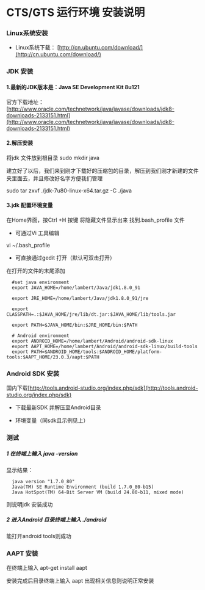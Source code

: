 

# CTS/GTS 运行环境 安装说明



### Linux系统安装
 
* Linux系统下载： [http://cn.ubuntu.com/download/](http://cn.ubuntu.com/download/)
 
### JDK 安装

#### 1.最新的JDK版本是：Java SE Development Kit 8u121

官方下载地址：[http://www.oracle.com/technetwork/java/javase/downloads/jdk8-downloads-2133151.html](http://www.oracle.com/technetwork/java/javase/downloads/jdk8-downloads-2133151.html)


####  2.解压安装

将jdk 文件放到根目录
sudo mkdir java


建立好了以后，我们来到刚才下载好的压缩包的目录，解压到我们刚才新建的文件夹里面去，并且修改好名字方便我们管理

sudo tar zxvf ./jdk-7u80-linux-x64.tar.gz  -C ./java


####  3.jdk 配置环境变量

在Home界面，按Ctrl +H 按键 将隐藏文件显示出来 找到.bash_profile 文件

*  可通过Vi 工具编辑

  vi ~/.bash_profile
*  可直接通过gedit 打开（默认可双击打开）

在打开的文件的末尾添加 

      #set java environment
      export JAVA_HOME=/home/lambert/Java/jdk1.8.0_91

      export JRE_HOME=/home/lambert/Java/jdk1.8.0_91/jre

      export CLASSPATH=.:$JAVA_HOME/jre/lib/dt.jar:$JAVA_HOME/lib/tools.jar

      export PATH=$JAVA_HOME/bin:$JRE_HOME/bin:$PATH

      # Android environment
      export ANDROID_HOME=/home/lambert/Android/android-sdk-linux
      export AAPT_HOME=/home/lambert/Android/android-sdk-linux/build-tools
      export PATH=$ANDROID_HOME/tools:$ANDROID_HOME/platform-tools:$AAPT_HOME/23.0.3/aapt:$PATH



### Android SDK 安装

国内下载[http://tools.android-studio.org/index.php/sdk](http://tools.android-studio.org/index.php/sdk)

*  下载最新SDK 并解压至Android目录

*   环境变量（同sdk且示例见上）

### 测试

##### 1 在终端上输入 java -version

显示结果：

      java version "1.7.0_80"
      Java(TM) SE Runtime Environment (build 1.7.0_80-b15)
      Java HotSpot(TM) 64-Bit Server VM (build 24.80-b11, mixed mode)
      
则说明jdk 安装成功


##### 2 进入Android 目录终端上输入 ./android

能打开android tools则成功


###  AAPT 安装

在终端上输入 apt-get install aapt

安装完成后目录终端上输入 aapt 出现相关信息则说明正常安装
      
